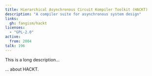 ```yaml
---
title: Hierarchical Asynchronous Circuit Kompiler Toolkit (HACKT)
description: "A compiler suite for asynchronous system design"
links:
  gh: fangism/hackt
licenses:
  - "GPL-2.0"
active:
  from: 2004
talk: 196
---
```


This is a long description...
<!--more-->
... about HACKT.
